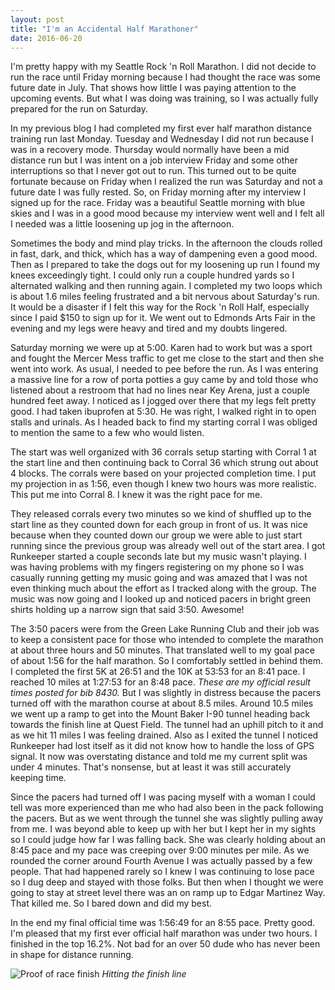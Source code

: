 ```yaml
---
layout: post
title: "I'm an Accidental Half Marathoner"
date: 2016-06-20
---
```

I'm pretty happy with my Seattle Rock 'n Roll Marathon.  I did not decide to run the race until Friday morning because I had thought the race was some future date in July.  That shows how little I was paying attention to the upcoming events.  But what I was doing was training, so I was actually fully prepared for the run on Saturday.   
 
In my previous blog I had completed my first ever half marathon distance training run last Monday.  Tuesday and Wednesday I did not run because I was in a recovery mode.  Thursday would normally have been a mid distance run but I was intent on a job interview Friday and some other interruptions so that I never got out to run.  This turned out to be quite fortunate because on Friday when I realized the run was Saturday and not a future date I was fully rested.  So, on Friday morning after my interview I signed up for the race.  Friday was a beautiful Seattle morning with blue skies and I was in a good mood because my interview went well and I felt all I needed was a little loosening up jog in the afternoon. 

Sometimes the body and mind play tricks.  In the afternoon the clouds rolled in fast, dark, and thick, which has a way of dampening even a good mood.  Then as I prepared to take the dogs out for my loosening up run I found my knees exceedingly tight.  I could only run a couple hundred yards so I alternated walking and then running again.  I completed my two loops which is about 1.6 miles feeling frustrated and a bit nervous about Saturday's run.  It would be a disaster if I felt this way for the Rock 'n Roll Half, especially since I paid $150 to sign up for it.  We went out to Edmonds Arts Fair in the evening and my legs were heavy and tired and my doubts lingered. 

Saturday morning we were up at 5:00.  Karen had to work but was a sport and fought the Mercer Mess traffic to get me close to the start and then she went into work.  As usual, I needed to pee before the run.  As I was entering a massive line for a row of porta potties a guy came by and told those who listened about a restroom that had no lines near Key Arena, just a couple hundred feet away.  I noticed as I jogged over there that my legs felt pretty good.  I had taken ibuprofen at 5:30.  He was right, I walked right in to open stalls and urinals.  As I headed back to find my starting corral I was obliged to mention the same to a few who would listen. 

The start was well organized with 36 corrals setup starting with Corral 1 at the start line and then continuing back to Corral 36 which strung out about 4 blocks.  The corrals were based on your projected completion time.  I put my projection in as 1:56, even though I knew two hours was more realistic.  This put me into Corral 8.  I knew it was the right pace for me. 

They released corrals every two minutes so we kind of shuffled up to the start line as they counted down for each group in front of us.  It was nice because when they counted down our group we were able to just start running since the previous group was already well out of the start area.  I got Runkeeper started a couple seconds late but my music wasn't playing.  I was having problems with my fingers registering on my phone so I was casually running getting my music going and was amazed that I was not even thinking much about the effort as I tracked along with the group.  The music was now going and I looked up and noticed pacers in bright green shirts holding up a narrow sign that said 3:50.  Awesome! 

The 3:50 pacers were from the Green Lake Running Club and their job was to keep a consistent pace for those who intended to complete the marathon at about three hours and 50 minutes.  That translated well to my goal pace of about 1:56 for the half marathon.   So I comfortably settled in behind them.  I completed the first 5K at 26:51 and the 10K at 53:53 for an 8:41 pace.  I reached 10 miles at 1:27:53 for an 8:48 pace.  *These are my official result times posted for bib 8430.*   But I was slightly in distress because the pacers turned off with the marathon course at about 8.5 miles.  Around 10.5 miles we went up a ramp to get into the Mount Baker I-90 tunnel heading back towards the finish line at Quest Field.  The tunnel had an uphill pitch to it and as we hit 11 miles I was feeling drained.  Also as I exited the tunnel I noticed Runkeeper had lost itself as it did not know how to handle the loss of GPS signal.  It now was overstating distance and told me my current split was under 4 minutes.  That's nonsense, but at least it was still accurately keeping time. 

Since the pacers had turned off I was pacing myself with a woman I could tell was more experienced than me who had also been in the pack following the pacers.  But as we went through the tunnel she was slightly pulling away from me.  I was beyond able to keep up with her but I kept her in my sights so I could judge how far I was falling back.  She was clearly holding about an 8:45 pace and my pace was creeping over 9:00 minutes per mile.  As we rounded the corner around Fourth Avenue I was actually passed by a few people.  That had happened rarely so I knew I was continuing to lose pace so I dug deep and stayed with those folks.  But then when I thought we were going to stay at street level there was an on ramp up to Edgar Martinez Way.  That killed me.  So I bared down and did my best.   

In the end my final official time was 1:56:49 for an 8:55 pace.  Pretty good.  I'm pleased that my first ever official half marathon was under two hours.  I finished in the top 16.2%.  Not bad for an over 50 dude who has never been in shape for distance running. 
 
 ![Proof of race finish](https://cloud.githubusercontent.com/assets/19477681/16214263/59c17900-370b-11e6-93c9-e7e611111dd1.jpg)
 *Hitting the finish line*

